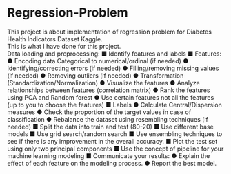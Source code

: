 # Regression-Problem
This project is about implementation of regression problem for Diabetes Health Indicators Dataset Kaggle. </br>
This is what I have done for this project.</br>
Data loading and preprocessing:
■ Identify features and labels
■ Features:
● Encoding data Categorical to numerical/ordinal (if needed)
● Identifying/correcting errors (if needed)
● Filling/removing missing values (if needed)
● Removing outliers (if needed)
● Transformation (Standardization/Normalization)
● Visualize the features
● Analyze relationships between features (correlation matrix)
● Rank the features using PCA and Random forest
● Use certain features not all the features (up to you to choose the
features)
■ Labels
● Calculate Central/Dispersion measures
● Check the proportion of the target values in case of classification
● Rebalance the dataset using resembling techniques (if needed)
■ Split the data into train and test (80-20)
■ Use different base models
■ Use grid search/random search
■ Use ensembling techniques to see if there is any improvement in the
overall accuracy.
■ Plot the test set using only two principal components
■ Use the concept of pipeline for your machine learning modeling
■ Communicate your results:
● Explain the effect of each feature on the modeling process.
● Report the best model.
